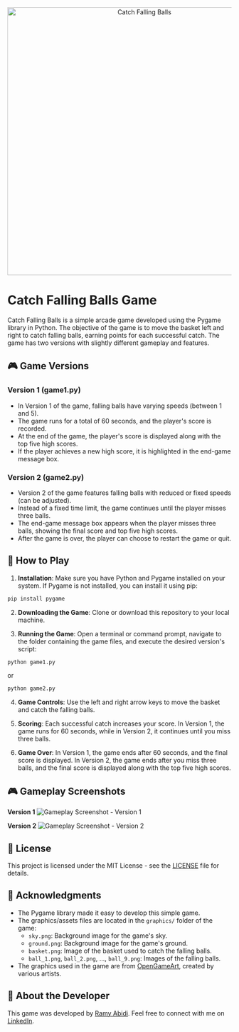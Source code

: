 <div align="center">
  <img src="catch_falling_balls_banner.png" alt="Catch Falling Balls" width="600px">
</div>

# Catch Falling Balls Game

Catch Falling Balls is a simple arcade game developed using the Pygame library in Python. The objective of the game is to move the basket left and right to catch falling balls, earning points for each successful catch. The game has two versions with slightly different gameplay and features.

## 🎮 Game Versions

### Version 1 (game1.py)

- In Version 1 of the game, falling balls have varying speeds (between 1 and 5).
- The game runs for a total of 60 seconds, and the player's score is recorded.
- At the end of the game, the player's score is displayed along with the top five high scores.
- If the player achieves a new high score, it is highlighted in the end-game message box.

### Version 2 (game2.py)

- Version 2 of the game features falling balls with reduced or fixed speeds (can be adjusted).
- Instead of a fixed time limit, the game continues until the player misses three balls.
- The end-game message box appears when the player misses three balls, showing the final score and top five high scores.
- After the game is over, the player can choose to restart the game or quit.

## 🚀 How to Play

1. **Installation**: Make sure you have Python and Pygame installed on your system. If Pygame is not installed, you can install it using pip:

```bash
pip install pygame
```

2. **Downloading the Game**: Clone or download this repository to your local machine.


3. **Running the Game**: Open a terminal or command prompt, navigate to the folder containing the game files, and execute the desired version's script:

```bash
python game1.py
```
or
```bash
python game2.py
```

4. **Game Controls**: Use the left and right arrow keys to move the basket and catch the falling balls.

5. **Scoring**: Each successful catch increases your score. In Version 1, the game runs for 60 seconds, while in Version 2, it continues until you miss three balls.

6. **Game Over**: In Version 1, the game ends after 60 seconds, and the final score is displayed. In Version 2, the game ends after you miss three balls, and the final score is displayed along with the top five high scores.

## 🎮 Gameplay Screenshots

**Version 1**
![Gameplay Screenshot - Version 1](screenshot_v1.png)

**Version 2**
![Gameplay Screenshot - Version 2](screenshot_v2.png)

## 📄 License

This project is licensed under the MIT License - see the [LICENSE](LICENSE) file for details.

## 🙏 Acknowledgments

- The Pygame library made it easy to develop this simple game.
- The graphics/assets files are located in the `graphics/` folder of the game:
   - `sky.png`: Background image for the game's sky.
   - `ground.png`: Background image for the game's ground.
   - `basket.png`: Image of the basket used to catch the falling balls.
   - `ball_1.png`, `ball_2.png`, ..., `ball_9.png`: Images of the falling balls.
- The graphics used in the game are from [OpenGameArt](https://opengameart.org/), created by various artists.

## 📙 About the Developer

This game was developed by [Ramy Abidi](https://github.com/ramyabidi). Feel free to connect with me on [LinkedIn](https://linkedin.com/in/ramyabidi).
